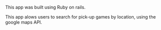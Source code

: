 This app was built using Ruby on rails.

This app alows users to search for pick-up games by location, using the google maps API.
